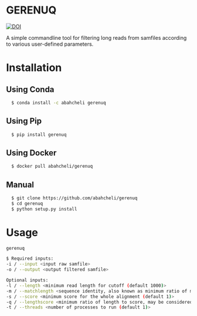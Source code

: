 # GERENUQ

[![DOI](https://zenodo.org/badge/DOI/10.5281/zenodo.4281015.svg)](https://doi.org/10.5281/zenodo.4281015)

A simple commandline tool for filtering long reads from samfiles according to various user-defined parameters.
# Installation
## Using Conda
```bash
  $ conda install -c abahcheli gerenuq
```
## Using Pip
```bash
  $ pip install gerenuq
```

## Using Docker
```bash
  $ docker pull abahcheli/gerenuq
```
## Manual
```bash
  $ git clone https://github.com/abahcheli/gerenuq
  $ cd gerenuq
  $ python setup.py install
```
# Usage
```bash
gerenuq

$ Required inputs:
-i / --input <input raw samfile>
-o / --output <output filtered samfile>

Optional inputs:
-l / --length <minimum read length for cutoff (default 1000)>
-m / --matchlength <sequence identity, also known as minimum ratio of matches to read length (default 0.5)>
-s / --score <minimum score for the whole alignment (default 1)>
-q / --lengthscore <minimum ratio of length to score, may be considered as the fraction of bases that have a positive score (default 2)>
-t / --threads <number of processes to run (default 1)>
```
